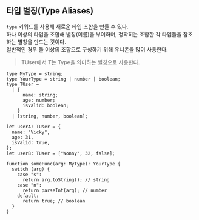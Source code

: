 ## 타입 별칭(Type Aliases)

`type` 키워드를 사용해 새로운 타입 조합을 만들 수 있다.  
하나 이상의 타입을 조합해 별칭(이름)을 부여하며, 정확히는 조합한 각 타입들을 참조하는 별칭을 만드는 것이다.  
일반적인 경우 둘 이상의 조합으로 구성하기 위해 유니온을 많이 사용한다.

> TUser에서 T는 Type을 의미하는 별칭으로 사용한다.

```tsx
type MyType = string;
type YourType = string | number | boolean;
type TUser =
  | {
      name: string;
      age: number;
      isValid: boolean;
    }
  | [string, number, boolean];

let userA: TUser = {
  name: "Vicky",
  age: 31,
  isValid: true,
};
let userB: TUser = ["Wonny", 32, false];

function someFunc(arg: MyType): YourType {
  switch (arg) {
    case "s":
      return arg.toString(); // string
    case "n":
      return parseInt(arg); // number
    default:
      return true; // boolean
  }
}
```
